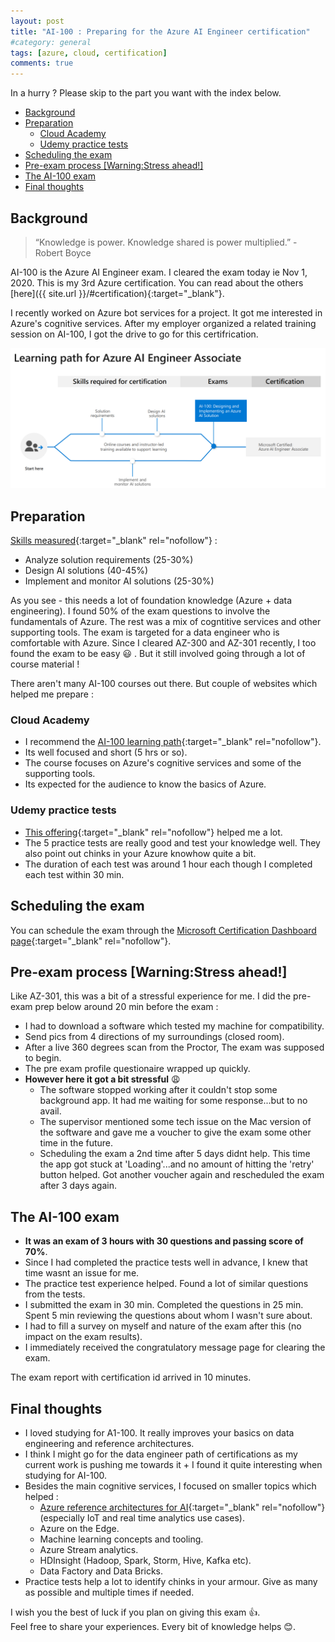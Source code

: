 ```yaml
---
layout: post
title: "AI-100 : Preparing for the Azure AI Engineer certification"
#category: general
tags: [azure, cloud, certification]
comments: true
---
```

In a hurry ? Please skip to the part you want with the index below.
<!-- TOC -->

- [Background](#background)
- [Preparation](#preparation)
  - [Cloud Academy](#cloud-academy)
  - [Udemy practice tests](#udemy-practice-tests)
- [Scheduling the exam](#scheduling-the-exam)
- [Pre-exam process [Warning:Stress ahead!]](#pre-exam-process-warningstress-ahead)
- [The AI-100 exam](#the-ai-100-exam)
- [Final thoughts](#final-thoughts)

<!-- /TOC -->
## Background

> “Knowledge is power. Knowledge shared is power multiplied.” - Robert Boyce

AI-100 is the Azure AI Engineer exam. I cleared the exam today ie Nov 1, 2020.
This is my 3rd Azure certification. You can read about the others [here]({{ site.url }}/#certification){:target="_blank"}.

I recently worked on Azure bot services for a project. It got me interested in Azure's cognitive services.
After my employer organized a related training session on AI-100, I got the drive to go for this certifrication.

!["Azure AI Engineer"](/assets/images/certifications/ai-100.png "Azure AI Engineer")

## Preparation

[Skills measured](https://docs.microsoft.com/en-us/learn/certifications/exams/ai-100){:target="_blank" rel="nofollow"} :

- Analyze solution requirements (25-30%)
- Design AI solutions (40-45%)
- Implement and monitor AI solutions (25-30%)

As you see - this needs a lot of foundation knowledge (Azure + data engineering). I found 50% of the exam questions to involve the fundamentals of Azure. The rest was a mix of cogntitive services and other supporting tools.
The exam is targeted for a data engineer who is comfortable with Azure. Since I cleared AZ-300 and AZ-301 recently, I too found the exam to be easy :smiley: .
But it still involved going through a lot of course material !

There aren't many AI-100 courses out there. But couple of  websites which helped me prepare :

### Cloud Academy

- I recommend the [AI-100 learning path](https://cloudacademy.com/learning-paths/ai-100-exam-preparation-designing-and-implementing-an-azure-ai-solution-1-1334/){:target="_blank" rel="nofollow"}.
- Its well focused and short (5 hrs or so).
- The course focuses on Azure's cognitive services and some of the supporting tools.
- Its expected for the audience to know the basics of Azure.

### Udemy practice tests

- [This offering](https://www.udemy.com/course/ai-100-designing-and-implement-azure-ai-solution-exam-prep-certacademy/learn/quiz/4953126){:target="_blank" rel="nofollow"} helped me a lot.
- The 5 practice tests are really good and test your knowledge well. They also point out chinks in your Azure knowhow quite a bit.
- The duration of each test was around 1 hour each though I completed each test within 30 min.

## Scheduling the exam

You can schedule the exam through the [Microsoft Certification Dashboard page](https://www.microsoft.com/en-us/learning/dashboard.aspx){:target="_blank" rel="nofollow"}.

## Pre-exam process [Warning:Stress ahead!]

Like AZ-301, this was a bit of a stressful experience for me.
I did the pre-exam prep below around 20 min before the exam :

- I had to download a software which tested my machine for compatibility.
- Send pics from 4 directions of my surroundings (closed room).
- After a live 360 degrees scan from the Proctor, The exam was supposed to begin.
- The pre exam profile questionaire wrapped up quickly.
- **However here it got a bit stressful** :weary:
  - The software stopped working after it couldn't stop some background app. It had me waiting for some response...but to no avail.
  - The supervisor mentioned some tech issue on the Mac version of the software and gave me a voucher to give the exam some other time in the future.
  - Scheduling the exam a 2nd time after 5 days didnt help. This time the app got stuck at 'Loading'...and no amount of hitting the 'retry' button helped. Got another voucher again and rescheduled the exam after 3 days again.

## The AI-100 exam

- **It was an exam of 3 hours with 30 questions and passing score of 70%**.
- Since I had completed the practice tests well in advance, I knew that time wasnt an issue for me.
- The practice test experience helped. Found a lot of similar questions from the tests.
- I submitted the exam in 30 min. Completed the questions in 25 min. Spent 5 min reviewing the questions about whom I wasn't sure about.
- I had to fill a survey on myself and nature of the exam after this (no impact on the exam results).
- I immediately received the congratulatory message page for clearing the exam.

The exam report with certification id arrived in 10 minutes.

## Final thoughts

- I loved studying for A1-100. It really improves your basics on data engineering and reference architectures.
- I think I might go for the data engineer path of certifications as my current work is pushing me towards it + I found it quite interesting when studying for AI-100.
- Besides the main cognitive services, I focused on smaller topics which helped :
  - [Azure reference architectures for AI](https://docs.microsoft.com/en-us/azure/architecture/data-guide/big-data/ai-overview){:target="_blank" rel="nofollow"} (especially IoT and real time analytics use cases).
  - Azure on the Edge.
  - Machine learning concepts and tooling.
  - Azure Stream analytics.
  - HDInsight (Hadoop, Spark, Storm, Hive, Kafka etc).
  - Data Factory and Data Bricks.
- Practice tests help a lot to identify chinks in your armour. Give as many as possible and multiple times if needed.

I wish you the best of luck if you plan on giving this exam :thumbsup:.
<br/>Feel free to share your experiences. Every bit of knowledge helps :blush:.

